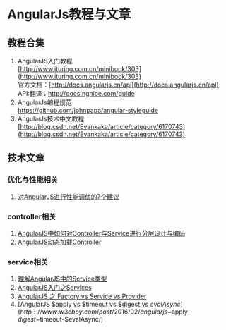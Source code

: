 # AngularJs教程与文章 #
## 教程合集 ##

1. AngularJS入门教程   
[http://www.ituring.com.cn/minibook/303](http://www.ituring.com.cn/minibook/303)  
官方文档：[http://docs.angularjs.cn/api](http://docs.angularjs.cn/api)  
API:翻译：[http://docs.ngnice.com/guide ](http://docs.ngnice.com/guide )  
2. AngularJs编程规范  
[https://github.com/johnpapa/angular-styleguide ](https://github.com/johnpapa/angular-styleguide )  
3. AngularJs技术中文教程  
[http://blog.csdn.net/Evankaka/article/category/6170743](http://blog.csdn.net/Evankaka/article/category/6170743)
## 技术文章 ##

### 优化与性能相关 ###
1. [对AngularJS进行性能调优的7个建议](http://www.csdn.net/article/2013-09-18/2816972-AngularJS-performance-tuning-for-long-list)  
### controller相关 ###
1. [AngularJS中如何对Controller与Service进行分层设计与编码](http://www.jianshu.com/p/1e1aaf0fd30a)  
2. [AngularJS动态加载Controller](http://www.w3cboy.com/post/2016/03/angularjs-dynamic-load-controller/)
### service相关 ###
1. [理解AngularJS中的Service类型](http://get.ftqq.com/204.get)  
2. [AngularJS入门之Services](http://www.cnblogs.com/wushangjue/p/4533953.html?utm_source=tuicool&utm_medium=referral)  
3. [AngularJS 之 Factory vs Service vs Provider](http://www.oschina.net/translate/angularjs-factory-vs-service-vs-provider)  
4. [AngularJS $apply vs $timeout vs $digest vs $evalAsync](http://www.w3cboy.com/post/2016/02/angularjs-$apply-$digest-$timeout-$evalAsync/)
